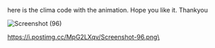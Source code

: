 here is the clima code with the animation.
Hope you like it.
Thankyou


![Screenshot (96)](https://github.com/kapilnish/Climate-changing/assets/91783684/c75e1348-f81e-4235-9b47-a8d021f9e335)



https://i.postimg.cc/MpG2LXqv/Screenshot-96.png\


